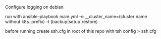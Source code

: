 Configure logging on debian

run with 
ansible-playbook main.yml -e __cluster_name=(cluster name without k8s. prefix) -t (backup|setup|restore)


before running create ssh.cfg in root of this repo with   tsh config > ssh.cfg